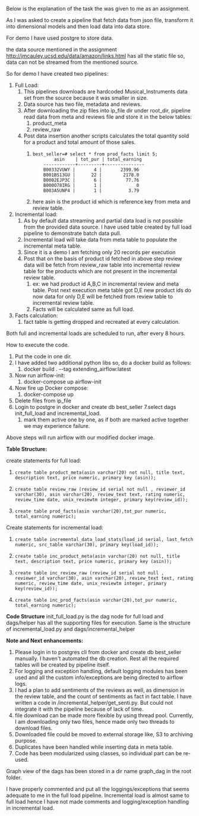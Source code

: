 Below is the explanation of the task the was given to me as an assignment.

As I was asked to create a pipeline that fetch data from json file, transform it into dimensional models and then load data into data store.

For demo I have used postgre to store data.

the data source mentioned in the assignment http://jmcauley.ucsd.edu/data/amazon/links.html has all the static file so, data can not be streamed from the mentioned source.

So for demo I have created two pipelines:
1. Full Load: 
   1. This pipelines downloads are hardcoded Musical_Instruments data set from the source because it was smaller in size. 
   2. Data source has two file, metadata and reviews.
   3. After downloading the zip files into ip_file dir under root_dir, pipeline read data from meta and reviews file and store it in the below tables:
      1. product_meta
      2. review_raw
   4. Post data insertion another scripts calculates the total quantity sold for a product and total amount of those sales.
      1.     best_seller=# select * from prod_facts limit 5;
                     asin    | tot_pur | total_earning 
                 ------------+---------+---------------
                 B00332VUWY |       4 |       2399.96
                 B001BS13GU |      22 |        2178.0
                 B0002EJP3C |       6 |         77.76
                 B000O78IRG |       1 |             0
                 B003A5UNP4 |       1 |          3.79
      2. here asin is the product id which is reference key from meta and review table. 
2. Incremental load:
   1. As by default data streaming and partial data load is not possible from the provided data source. I have used table created by full load pipeline to demonstrate batch data pull.
   2. Incremental load will take data from meta table to populate the incremental meta table.
   3. Since it is a demo I am fetching only 20 records per execution
   4. Post that on the basis of product id fetched in above step review data will be fetch from review_raw table into incremental review table for the products which are not present in the incremental review table.
      1. ex: we had product id A,B,C in incremental review and meta table. Post next execution meta table got D,E new product ids do now data for only D,E will be fetched from review table to incremental review table.
      2. Facts will be calculated same as full load.
3. Facts calculation:
   1. fact table is getting dropped and recreated at every calculation.

Both full and incremental loads are scheduled to run, after every 8 hours.

How to execute the code.
1. Put the code in one dir.
2. I have added two additional python libs so, do a docker build as follows:
   1. docker build . --tag extending_airflow:latest
3. Now run airflow-init:
   1. docker-compose up airflow-init
4. Now fire up Docker compose:
   1. docker-compose up
5. Delete files from ip_file
6. Login to postgre in docker and create db best_seller
7.select dags init_full_load and incremental_load.
   1. mark them active one by one, as if both are marked active together we may experience failure.

Above steps will run airflow with our modified docker image.

**Table Structure:**

create statements for full load:
1.     create table product_meta(asin varchar(20) not null, title text, description text, price numeric, primary key (asin));
2.     create table review_raw (review_id serial not null , reviewer_id varchar(30), asin varchar(20), review_text text, rating numeric, review_time date, unix_reviewtm integer, primary key(review_id));
3.     create table prod_facts(asin varchar(20),tot_pur numeric, total_earning numeric);

Create statements for incremental load:
1.     create table incremental_data_load_stats(load_id serial, last_fetch numeric, src_table varchar(30), primary key(load_id));
2.     create table inc_product_meta(asin varchar(20) not null, title text, description text, price numeric, primary key (asin));
3.     create table inc_review_raw (review_id serial not null , reviewer_id varchar(30), asin varchar(20), review_text text, rating numeric, review_time date, unix_reviewtm integer, primary key(review_id));
4.     create table inc_prod_facts(asin varchar(20),tot_pur numeric, total_earning numeric);

**Code Structure**
init_full_load.py is the dag node for full load and dags/helper has all the supporting files for execution.
Same is the structure of incremental_load.py and dags/incremental_helper

**Note and Next enhancements:** 
1. Please login in to postgres cli from docker and create db best_seller manually. I haven't automated the db creation. Rest all the required tables will be created by pipeline itself.
2. For logging and exception handling, default logging modules has been used and all the custom info/exceptions are being directed to airflow logs.
3. I had a plan to add sentiments of the reviews as well, as dimension in the review table, and the count of sentiments as fact in fact table. I have written a code in /incremental_helper/get_senti.py. But could not integrate it with the pipeline because of lack of time.
4. file download can be made more flexible by using thread pool. Currently, I am downloading only two files, hence made only two threads to download files.
5. Downloaded file could be moved to external storage like, S3 to archiving purpose.
6. Duplicates have been handled while inserting data in meta table.
7. Code has been modularized using classes, so individual part can be re-used.

Graph view of the dags has been stored in a dir name graph_dag in the root folder.

I have properly commented and put all the loggings/exceptions that seems adequate to me in the full load pipeline. Incremental load is almost same to full load hence I have not made comments and logging/exception handling in incremental load.
